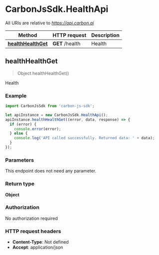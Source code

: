 # CarbonJsSdk.HealthApi

All URIs are relative to *https://api.carbon.ai*

Method | HTTP request | Description
------------- | ------------- | -------------
[**healthHealthGet**](HealthApi.md#healthHealthGet) | **GET** /health | Health



## healthHealthGet

> Object healthHealthGet()

Health

### Example

```javascript
import CarbonJsSdk from 'carbon-js-sdk';

let apiInstance = new CarbonJsSdk.HealthApi();
apiInstance.healthHealthGet((error, data, response) => {
  if (error) {
    console.error(error);
  } else {
    console.log('API called successfully. Returned data: ' + data);
  }
});
```

### Parameters

This endpoint does not need any parameter.

### Return type

**Object**

### Authorization

No authorization required

### HTTP request headers

- **Content-Type**: Not defined
- **Accept**: application/json

